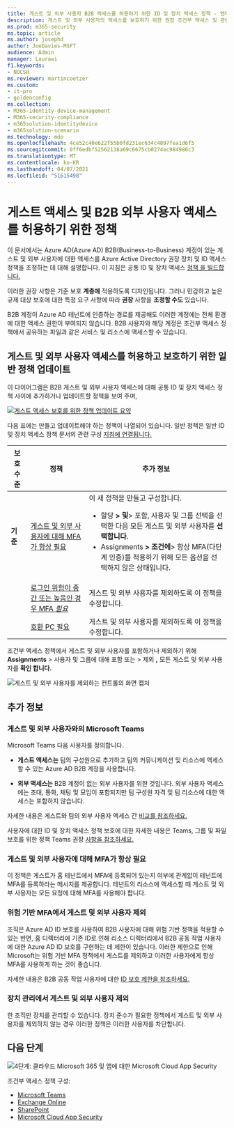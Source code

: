 ```yaml
---
title: 게스트 및 외부 사용자 B2B 액세스를 허용하기 위한 ID 및 장치 액세스 정책 - 엔터프라이즈 Microsoft 365 대한 | Microsoft Docs
description: 게스트 및 외부 사용자의 액세스를 보호하기 위한 권장 조건부 액세스 및 관련 정책에 대해 설명
ms.prod: m365-security
ms.topic: article
ms.author: josephd
author: JoeDavies-MSFT
audience: Admin
manager: Laurawi
f1.keywords:
- NOCSH
ms.reviewer: martincoetzer
ms.custom:
- it-pro
- goldenconfig
ms.collection:
- M365-identity-device-management
- M365-security-compliance
- m365solution-identitydevice
- m365solution-scenario
ms.technology: mdo
ms.openlocfilehash: 4ce52c40e622f55b0fd231ec634c4897fea1d6f5
ms.sourcegitcommit: 0ff6edbf52562138a69c6675cb0274ec984986c3
ms.translationtype: MT
ms.contentlocale: ko-KR
ms.lasthandoff: 04/07/2021
ms.locfileid: "51615498"
---
```

# <a name="policies-for-allowing-guest-access-and-b2b-external-user-access"></a>게스트 액세스 및 B2B 외부 사용자 액세스를 허용하기 위한 정책

이 문서에서는 Azure AD(Azure AD) B2B(Business-to-Business) 계정이 있는 게스트 및 외부 사용자에 대한 액세스를 Azure Active Directory 권장 장치 및 ID 액세스 정책을 조정하는 데 대해 설명합니다. 이 지침은 공통 ID 및 장치 액세스 [정책 을 빌드합니다.](identity-access-policies.md)

이러한 권장 사항은 기준 보호 **계층에** 적용하도록 디자인됩니다. 그러나 민감하고 높은 규제 대상 보호에 대한 특정 요구 사항에 따라 **권장** 사항을 **조정할 수도** 있습니다.

B2B 계정이 Azure AD 테넌트에 인증하는 경로를 제공해도 이러한 계정에는 전체 환경에 대한 액세스 권한이 부여되지 않습니다. B2B 사용자와 해당 계정은 조건부 액세스 정책에서 공유하는 파일과 같은 서비스 및 리소스에 액세스할 수 있습니다.

## <a name="updating-the-common-policies-to-allow-and-protect-guests-and-external-user-access"></a>게스트 및 외부 사용자 액세스를 허용하고 보호하기 위한 일반 정책 업데이트

이 다이어그램은 B2B 게스트 및 외부 사용자 액세스에 대해 공통 ID 및 장치 액세스 정책 사이에 추가하거나 업데이트할 정책을 보여 주며,

[![게스트 액세스 보호를 위한 정책 업데이트 요약](../../media/microsoft-365-policies-configurations/identity-access-ruleset-guest.png)](https://github.com/MicrosoftDocs/microsoft-365-docs/raw/public/microsoft-365/media/microsoft-365-policies-configurations/identity-access-ruleset-guest.png)

다음 표에는 만들고 업데이트해야 하는 정책이 나열되어 있습니다. 일반 정책은 일반 ID 및 장치 액세스 정책 문서의 관련 구성 [지침에 연결됩니다.](identity-access-policies.md)

|보호 수준|정책|추가 정보|
|---|---|---|
|**기준**|[게스트 및 외부 사용자에 대해 MFA가 항상 필요](identity-access-policies.md#require-mfa-based-on-sign-in-risk)|이 새 정책을 만들고 구성합니다. <ul><li>할당 **> 및**> 포함, 사용자 및 그룹 선택을 선택한 다음 모든 게스트 및 외부 사용자를 **선택합니다.**</li><li>Assignments **> 조건에**> 항상 MFA(다단계 인증)를 적용하기 위해 모든 옵션을 선택하지 않은 상태입니다.</li></ul>|
||[로그인 위험이 중간 또는 높음인 경우 MFA *필요*](identity-access-policies.md#require-mfa-based-on-sign-in-risk)|게스트 및 외부 사용자를 제외하도록 이 정책을 수정합니다.|
||[호환 PC 필요](identity-access-policies.md#require-compliant-pcs-but-not-compliant-phones-and-tablets)|게스트 및 외부 사용자를 제외하도록 이 정책을 수정합니다.|

조건부 액세스 정책에서 게스트 및 외부 사용자를 포함하거나 제외하기 위해 **Assignments** > 사용자 및 그룹에 대해 포함 또는 > 제외 **,** 모든 게스트 및 외부 사용자를 **확인 합니다.**

![게스트 및 외부 사용자를 제외하는 컨트롤의 화면 캡처](../../media/microsoft-365-policies-configurations/identity-access-exclude-guests-ui.png)

## <a name="more-information"></a>추가 정보

### <a name="guests-and-external-user-access-with-microsoft-teams"></a>게스트 및 외부 사용자와의 Microsoft Teams

Microsoft Teams 다음 사용자를 정의합니다.

- **게스트 액세스는** 팀의 구성원으로 추가하고 팀의 커뮤니케이션 및 리소스에 액세스할 수 있는 Azure AD B2B 계정을 사용합니다.

- **외부 액세스는** B2B 계정이 없는 외부 사용자를 위한 것입니다. 외부 사용자 액세스에는 초대, 통화, 채팅 및 모임이 포함되지만 팀 구성원 자격 및 팀 리소스에 대한 액세스는 포함하지 않습니다.

자세한 내용은 게스트와 팀의 외부 사용자 액세스 간 [비교를 참조하세요.](/microsoftteams/communicate-with-users-from-other-organizations#compare-external-and-guest-access)

사용자에 대한 ID 및 장치 액세스 정책 보호에 대한 자세한 내용은 Teams, 그룹 및 파일 보호를 위한 정책 Teams 권장 [사항을 참조하세요.](teams-access-policies.md)

### <a name="require-mfa-always-for-guest-and-external-users"></a>게스트 및 외부 사용자에 대해 MFA가 항상 필요

이 정책은 게스트가 홈 테넌트에서 MFA에 등록되어 있는지 여부에 관계없이 테넌트에 MFA를 등록하라는 메시지를 제공합니다. 테넌트의 리소스에 액세스할 때 게스트 및 외부 사용자는 모든 요청에 대해 MFA를 사용해야 합니다.

### <a name="excluding-guests-and-external-users-from-risk-based-mfa"></a>위험 기반 MFA에서 게스트 및 외부 사용자 제외

조직은 Azure AD ID 보호를 사용하여 B2B 사용자에 대해 위험 기반 정책을 적용할 수 있는 반면, 홈 디렉터리에 기존 ID로 인해 리소스 디렉터리에서 B2B 공동 작업 사용자에 대한 Azure AD ID 보호를 구현하는 데 제한이 있습니다. 이러한 제한으로 인해 Microsoft는 위험 기반 MFA 정책에서 게스트를 제외하고 이러한 사용자에게 항상 MFA를 사용하게 하는 것이 좋습니다.

자세한 내용은 B2B 공동 작업 사용자에 대한 [ID 보호 제한을 참조하세요.](/azure/active-directory/identity-protection/concept-identity-protection-b2b#limitations-of-identity-protection-for-b2b-collaboration-users)

### <a name="excluding-guests-and-external-users-from-device-management"></a>장치 관리에서 게스트 및 외부 사용자 제외

한 조직만 장치를 관리할 수 있습니다. 장치 준수가 필요한 정책에서 게스트 및 외부 사용자를 제외하지 않는 경우 이러한 정책은 이러한 사용자를 차단합니다.

## <a name="next-step"></a>다음 단계

![4단계: 클라우드 Microsoft 365 및 앱에 대한 Microsoft Cloud App Security](../../media/microsoft-365-policies-configurations/identity-device-access-steps-next-step-4.png)

조건부 액세스 정책 구성:

- [Microsoft Teams](teams-access-policies.md)
- [Exchange Online](secure-email-recommended-policies.md)
- [SharePoint](sharepoint-file-access-policies.md)
- [Microsoft Cloud App Security](mcas-saas-access-policies.md)
 